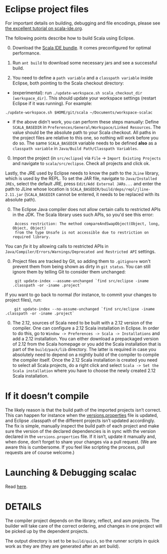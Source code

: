 Eclipse project files
=====================

For important details on building, debugging and file encodings, please see [the excellent tutorial on scala-ide.org](http://scala-ide.org/docs/tutorials/scalac-trunk/index.html).

The following points describe how to build Scala using Eclipse.

0. Download the [Scala IDE bundle](http://scala-ide.org/download/sdk.html). It comes preconfigured for optimal performance.

0. Run `ant build` to download some necessary jars and see a successful build.

0. You need to define a `path variable` and a `classpath variable` inside Eclipse, both pointing to the Scala checkout directory:
  - (experimental): run `./update-workspace.sh scala_checkout_dir [workspace_dir]`. This should update your workspace settings
 (restart Eclipse if it was running). For example:
 ```
 ./update-workspace.sh $HOME/git/scala ~/Documents/workspace-scalac
 ```
  - If the above didn't work, you can perform these steps manually: Define `SCALA_BASEDIR` in `Preferences/General/Workspace/Linked Resources`. The value should be the absolute
path to your Scala checkout. All paths in the project files are relative to this one, so nothing will work before you do so.
The same `SCALA_BASEDIR` variable needs to be defined **also** as a `classpath variable` in
`Java/Build Path/Classpath Variables`.

0. Import the project (in `src/eclipse`) via `File` → `Import Existing Projects` and navigate to `scala/src/eclipse`. Check all projects and click ok.

  Lastly, the JRE used by Eclipse needs to know the path to the `JLine` library, which is used by the REPL.
To set the JAR file, navigate to `Java/Installed JREs`, select the default JRE, press `Edit/Add External JARs...`
and enter the path to JLine whose location is `SCALA_BASEDIR/build/deps/repl/jline-2.11.jar` (`SCALA_BASEDIR` cannot be entered,
it needs to be replaced with its absolute path).

0. The Eclipse Java compiler does not allow certain calls to restricted APIs in the
JDK. The Scala library uses such APIs, so you'd see this error:

        Access restriction: The method compareAndSwapObject(Object, long, Object, Object)
        from the type Unsafe is not accessible due to restriction on required library.

  You can *fix* it by allowing calls to restricted APIs in `Java/Compiler/Errors/Warnings/Deprecated and Restricted API`
settings.

0. Project files are tracked by Git, so adding them to `.gitignore` won't prevent them
from being shown as dirty in `git status`. You can still ignore them by telling Git to
consider them unchanged:

        git update-index --assume-unchanged `find src/eclipse -iname .classpath -or -iname .project`

  If you want to go back to normal (for instance, to commit your changes to project files), run:

        git update-index --no-assume-unchanged `find src/eclipse -iname .classpath -or -iname .project`

0. The 2.12, sources of Scala need to be built with a 2.12 version of the compiler. One can configure a 2.12 Scala installation
in Eclipse. In order to do this, go to `Window -> Preferences -> Scala -> Installations` and add a 2.12 installation. You can
either download a prepackaged version of 2.12 from the Scala homepage or you add the Scala installation that is part of the
`build/pack/lib` directory. The latter is required in case you absolutely need to depend on a nightly build of the compiler to
compile the compiler itself. Once the 2.12 Scala installation is created you need to select all Scala projects, do a right click
and select `Scala -> Set the Scala installation` where you have to choose the newly created 2.12 Scala installation.

If it doesn’t compile
=====================

The likely reason is that the build path of the imported projects isn’t correct. This can happen for instance
when the [versions.properties](https://github.com/scala/scala/blob/master/versions.properties) file is updated,
and Eclipse .classpath of the different projects isn’t updated accordingly. The fix is simple, manually inspect
the build path of each project and make sure the version of the declared dependencies is in sync with the version
declared in the `versions.properties` file. If it isn’t, update it manually and, when done, don’t forget to share
your changes via a pull request.
(We are aware this is cumbersome. If you feel like scripting the process, pull requests are of course welcome.)

Launching & Debugging scalac
============================

Read [here](http://scala-ide.org/docs/tutorials/scalac-trunk/index.html#Launching_and_Debugging_scalac).

DETAILS
=======

The compiler project depends on the library, reflect, and asm projects. The
builder will take care of the correct ordering, and changes in one project will
be picked up by the dependent projects.

The output directory is set to be `build/quick`, so the runner scripts in quick
work as they are (they are generated after an ant build).

